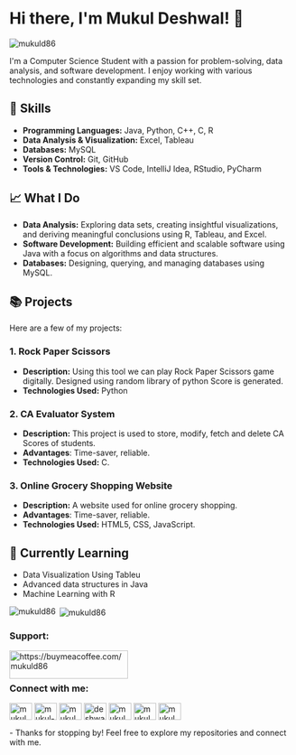 # Hi there, I'm Mukul Deshwal! 👋
<p align="left"> <img src="https://komarev.com/ghpvc/?username=mukuld86&label=Profile%20views&color=0e75b6&style=flat" alt="mukuld86" /> </p>
I'm a Computer Science Student with a passion for problem-solving, data analysis, and software development. I enjoy working with various technologies and constantly expanding my skill set.

## 💼 Skills
- **Programming Languages:** Java, Python, C++, C, R
- **Data Analysis & Visualization:** Excel, Tableau
- **Databases:** MySQL
- **Version Control:** Git, GitHub
- **Tools & Technologies:** VS Code, IntelliJ Idea, RStudio, PyCharm

## 📈 What I Do
- **Data Analysis:** Exploring data sets, creating insightful visualizations, and deriving meaningful conclusions using R, Tableau, and Excel.
- **Software Development:** Building efficient and scalable software using Java with a focus on algorithms and data structures.
- **Databases:** Designing, querying, and managing databases using MySQL.

## 📚 Projects
Here are a few of my projects:

### 1. Rock Paper Scissors
- **Description:** Using this tool we can play Rock Paper Scissors game digitally.
Designed using random library of python
Score is generated.
- **Technologies Used:** Python

### 2. CA Evaluator System
- **Description:** This project is used to store, modify, fetch and delete CA Scores of students.
- **Advantages**: Time-saver, reliable.
- **Technologies Used:** C.

### 3. Online Grocery Shopping Website
- **Description:** A website used for online grocery shopping.
- **Advantages**: Time-saver, reliable.
- **Technologies Used:** HTML5, CSS, JavaScript.

## 🌱 Currently Learning
- Data Visualization Using Tableu
- Advanced data structures in Java
- Machine Learning with R

<p><img align="left" src="https://github-readme-stats.vercel.app/api/top-langs?username=mukuld86&show_icons=true&locale=en&layout=compact" alt="mukuld86" /></p>

<p>&nbsp;<img align="center" src="https://github-readme-stats.vercel.app/api?username=mukuld86&show_icons=true&locale=en" alt="mukuld86" /></p>


<h3 align="left">Support:</h3>
<p><a href="https://www.buymeacoffee.com/https://buymeacoffee.com/mukuld86"> <img align="left" src="https://cdn.buymeacoffee.com/buttons/v2/default-yellow.png" height="50" width="210" alt="https://buymeacoffee.com/mukuld86" /></a></p><br><br>

<h3 align="left">Connect with me:</h3>
<p align="left">
<a href="https://twitter.com/mukuldeshwal086" target="blank"><img align="center" src="https://raw.githubusercontent.com/rahuldkjain/github-profile-readme-generator/master/src/images/icons/Social/twitter.svg" alt="mukuldeshwal086" height="30" width="40" /></a>
<a href="https://linkedin.com/in/mukul-deshwal86" target="blank"><img align="center" src="https://raw.githubusercontent.com/rahuldkjain/github-profile-readme-generator/master/src/images/icons/Social/linked-in-alt.svg" alt="mukul-deshwal86" height="30" width="40" /></a>
<a href="https://fb.com/mukul.deshwal86" target="blank"><img align="center" src="https://raw.githubusercontent.com/rahuldkjain/github-profile-readme-generator/master/src/images/icons/Social/facebook.svg" alt="mukul.deshwal86" height="30" width="40" /></a>
<a href="https://instagram.com/deshwal__mukul" target="blank"><img align="center" src="https://raw.githubusercontent.com/rahuldkjain/github-profile-readme-generator/master/src/images/icons/Social/instagram.svg" alt="deshwal__mukul" height="30" width="40" /></a>
<a href="https://www.codechef.com/users/mukul_86" target="blank"><img align="center" src="https://cdn.jsdelivr.net/npm/simple-icons@3.1.0/icons/codechef.svg" alt="mukul_86" height="30" width="40" /></a>
<a href="https://www.hackerrank.com/mukul_deshwal" target="blank"><img align="center" src="https://raw.githubusercontent.com/rahuldkjain/github-profile-readme-generator/master/src/images/icons/Social/hackerrank.svg" alt="mukul_deshwal" height="30" width="40" /></a>
<a href="https://www.leetcode.com/mukul_deshwal86" target="blank"><img align="center" src="https://raw.githubusercontent.com/rahuldkjain/github-profile-readme-generator/master/src/images/icons/Social/leet-code.svg" alt="mukul_deshwal86" height="30" width="40" /></a>
</p>
- Thanks for stopping by! Feel free to explore my repositories and connect with me.
